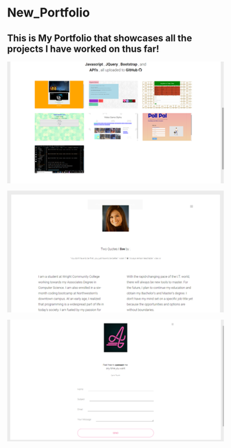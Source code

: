 # New_Portfolio

## This is My Portfolio that showcases all the projects I have worked on thus far!

![Alt text](images/port1.png)

![Alt text](images/port2.png)

![Alt text](images/port3.png)
